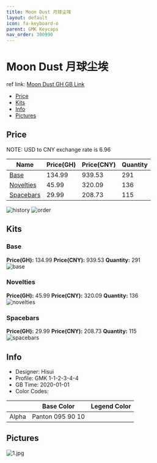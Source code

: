 ```yaml
---
title: Moon Dust 月球尘埃
layout: default
icon: fa-keyboard-o
parent: GMK Keycaps
nav_order: 300990
---
```


# Moon Dust 月球尘埃

ref link: [Moon Dust GH GB Link]()  

* [Price](#price)  
* [Kits](#kits)  
* [Info](#info)  
* [Pictures](#pictures)  


## Price  
NOTE: USD to CNY exchange rate is 6.96

| Name          | Price(GH)    |  Price(CNY) | Quantity |
| ------------- | ------------ |  ---------- | -------- |
|[Base](#base)|134.99|939.53|291|
|[Novelties](#novelties)|45.99|320.09|136|
|[Spacebars](#spacebars)|29.99|208.73|115|


<img src="{{ 'assets/images/gmk-keycaps/moondust/history.png' | relative_url }}" alt="history" class="image featured">
<img src="{{ 'assets/images/gmk-keycaps/moondust/order.png' | relative_url }}" alt="order" class="image featured">

## Kits  
### Base  
**Price(GH):** 134.99    **Price(CNY):** 939.53    **Quantity:** 291  
<img src="{{ 'assets/images/gmk-keycaps/moondust/kits_pics/base.png' | relative_url }}" alt="base" class="image featured">

### Novelties  
**Price(GH):** 45.99    **Price(CNY):** 320.09    **Quantity:** 136  
<img src="{{ 'assets/images/gmk-keycaps/moondust/kits_pics/novelties.png' | relative_url }}" alt="novelties" class="image featured">

### Spacebars  
**Price(GH):** 29.99    **Price(CNY):** 208.73    **Quantity:** 115  
<img src="{{ 'assets/images/gmk-keycaps/moondust/kits_pics/spacebars.png' | relative_url }}" alt="spacebars" class="image featured">


## Info  
* Designer: Hisui  
* Profile: GMK 1-1-2-3-4-4  
* GB Time: 2020-01-01  
* Color Codes:  

| |Base Color     | Legend Color
| :-------------: | :-------------: | :------------:
|Alpha|Panton 095 90 10|

## Pictures  
<img src="{{ 'assets/images/gmk-keycaps/moondust/rendering_pics/1.jpg' | relative_url }}" alt="1.jpg" class="image featured">
